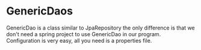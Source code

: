 # GenericDaos
GenericDao is a class similar to JpaRepository
the only difference is that we don't need a spring project to use GenericDao in our program. Configuration is very easy, all you need is a properties file.
